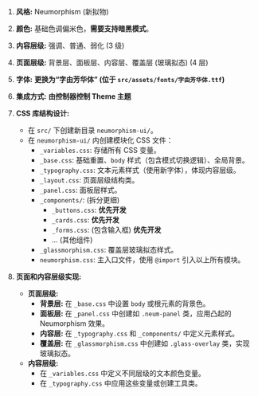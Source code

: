 1.  **风格:** Neumorphism (新拟物)
2.  **颜色:** 基础色调偏米色，**需要支持暗黑模式**。
3.  **内容层级:** 强调、普通、弱化 (3 级)
4.  **页面层级:** 背景层、面板层、内容层、覆盖层 (玻璃拟态) (4 层)
5.  **字体:** **更换为“字由芳华体” (位于 `src/assets/fonts/字由芳华体.ttf`)**
6.  **集成方式:** **由控制器控制 Theme 主题**


1.  **CSS 库结构设计:**
    *   在 `src/` 下创建新目录 `neumorphism-ui/`。
    *   在 `neumorphism-ui/` 内创建模块化 CSS 文件：
        *   `_variables.css`: 存储所有 CSS 变量。
        *   `_base.css`: 基础重置、`body` 样式（包含模式切换逻辑）、全局背景。
        *   `_typography.css`: 文本元素样式（使用新字体），体现内容层级。
        *   `_layout.css`: 页面层级结构类。
        *   `_panel.css`: 面板层样式。
        *   `_components/`: (拆分更细)
            *   `_buttons.css`: **优先开发**
            *   `_cards.css`: **优先开发**
            *   `_forms.css`: (包含输入框) **优先开发**
            *   ... (其他组件)
        *   `_glassmorphism.css`: 覆盖层玻璃拟态样式。
        *   `neumorphism.css`: 主入口文件，使用 `@import` 引入以上所有模块。

2.  **页面和内容层级实现:**
    *   **页面层级:**
        *   **背景层:** 在 `_base.css` 中设置 `body` 或根元素的背景色。
        *   **面板层:** 在 `_panel.css` 中创建如 `.neum-panel` 类，应用凸起的 Neumorphism 效果。
        *   **内容层:** 在 `_typography.css` 和 `_components/` 中定义元素样式。
        *   **覆盖层:** 在 `_glassmorphism.css` 中创建如 `.glass-overlay` 类，实现玻璃拟态。
    *   **内容层级:**
        *   在 `_variables.css` 中定义不同层级的文本颜色变量。
        *   在 `_typography.css` 中应用这些变量或创建工具类。